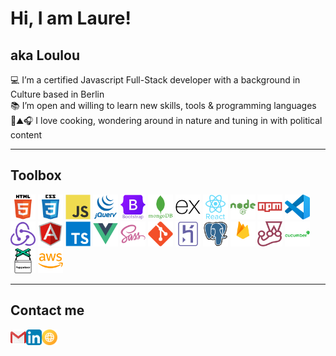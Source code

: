 # Hi, I am Laure!
## aka Loulou

💻 I’m a certified Javascript Full-Stack developer with a background in Culture based in Berlin
<br>
📚 I’m open and willing to learn new skills, tools & programming languages
<br>
🍳⛰️🎧 I love cooking, wondering around in nature and tuning in with political content

---
## Toolbox

<img src="https://github.com/devicons/devicon/blob/master/icons/html5/html5-original-wordmark.svg" width="40" height="40"/> <img src="https://github.com/devicons/devicon/blob/master/icons/css3/css3-original-wordmark.svg" width="40" height="40" /> <img src="https://github.com/devicons/devicon/blob/master/icons/javascript/javascript-original.svg" width="40" height="40" /> <img src="https://github.com/devicons/devicon/blob/master/icons/jquery/jquery-plain-wordmark.svg" width="40" height="40" /> <img src="https://github.com/devicons/devicon/blob/master/icons/bootstrap/bootstrap-original-wordmark.svg" width="40" height="40" /> <img src="https://github.com/devicons/devicon/blob/master/icons/mongodb/mongodb-plain-wordmark.svg" width="40" height="40" /> <img src="https://github.com/devicons/devicon/blob/master/icons/express/express-original.svg" width="40" height="40" /> <img src="https://github.com/devicons/devicon/blob/master/icons/react/react-original-wordmark.svg" width="40" height="40" /> <img src="https://github.com/devicons/devicon/blob/master/icons/nodejs/nodejs-plain-wordmark.svg" width="40" height="40" /> <img src="https://github.com/devicons/devicon/blob/master/icons/npm/npm-original-wordmark.svg" width="40" height="40" /> <img src="https://github.com/devicons/devicon/blob/master/icons/vscode/vscode-original.svg" width="40" height="40" /> <img src="https://github.com/devicons/devicon/blob/master/icons/redux/redux-original.svg" width="40" height="40" /> <img src="https://github.com/devicons/devicon/blob/master/icons/angularjs/angularjs-original.svg" width="40" height="40" /> <img src="https://github.com/devicons/devicon/blob/master/icons/typescript/typescript-plain.svg" width="40" height="40" /> <img src="https://github.com/devicons/devicon/blob/master/icons/vuejs/vuejs-original.svg" width="40" height="40" /> <img src="https://github.com/devicons/devicon/blob/master/icons/sass/sass-original.svg" width="40" height="40" /> <img src="https://github.com/devicons/devicon/blob/master/icons/git/git-original.svg" width="40" height="40" /> <img src="https://github.com/devicons/devicon/blob/master/icons/heroku/heroku-original.svg" width="40" height="40" /> <img src="https://github.com/devicons/devicon/blob/master/icons/postgresql/postgresql-original.svg" width="40" height="40" /> <img src="https://github.com/devicons/devicon/blob/master/icons/firebase/firebase-original-wordmark.svg" width="40" height="40" /> <img src="https://github.com/devicons/devicon/blob/master/icons/jest/jest-plain.svg" width="40" height="40" /> <img src="https://github.com/devicons/devicon/blob/master/icons/cucumber/cucumber-plain-wordmark.svg" width="40" height="40" /> <img src="https://github.com/devicons/devicon/blob/master/icons/puppeteer/puppeteer-original.svg" width="40" height="40" /> <img src="https://github.com/devicons/devicon/blob/master/icons/amazonwebservices/amazonwebservices-plain-wordmark.svg" width="40" height="40" /> 

---
## Contact me

[<img align="left" alt="send me an email" width="25px" src="gmail.svg" />](mailto:laure.lincker@gmail.com@gmail.com)
[<img align="left" alt="linkedin profile" width="25px" src="linkedin.svg" />](https://www.linkedin.com/in/laure-lincker/)
[<img align="left" alt="portfolio" width="25px" src="internet.png" />](https://louloulinck.github.io/portfolio-site-careerfoundry/index.html#home-page)
